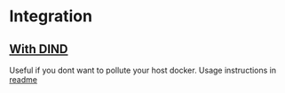 # Integration

## [With DIND](./dind)

Useful if you dont want to pollute your host docker. Usage instructions in [readme](./dind/README.md)
